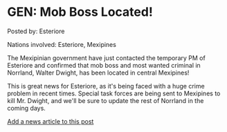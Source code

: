 # GEN: Mob Boss Located!

Posted by: Esteriore

Nations involved: Esteriore, Mexipines

The Mexipinian government have just contacted the temporary PM of Esteriore and confirmed that mob boss and most wanted criminal in Norrland, Walter Dwight, has been located in central Mexipines!

This is great news for Esteriore, as it's being faced with a huge crime problem in recent times. Special task forces are being sent to Mexipines to kill Mr. Dwight, and we'll be sure to update the rest of Norrland in the coming days.

[Add a news article to this post](http://solborg.xyz/rp/admin.php?event=2016-10-14_mob-boss-located!-esteriore)

